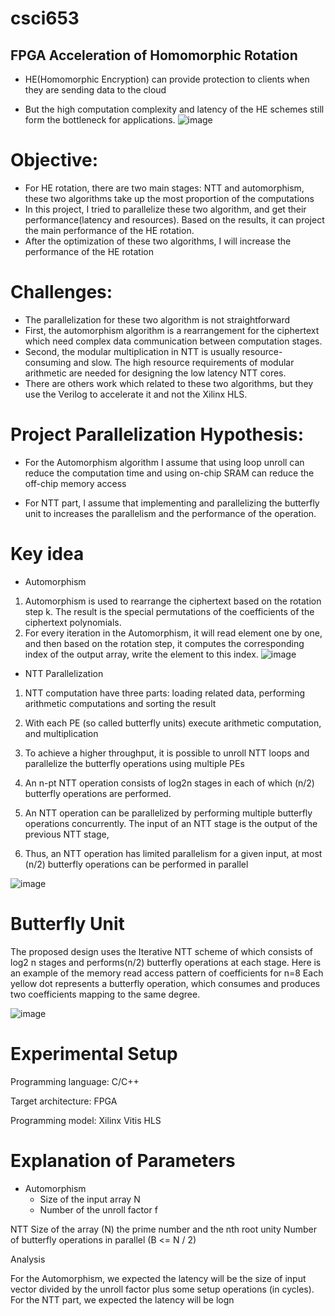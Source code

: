 # csci653
## FPGA Acceleration of Homomorphic Rotation

- HE(Homomorphic Encryption) can provide protection to clients when they are sending data to the cloud 

- But the high computation complexity and latency of the HE schemes still form the bottleneck for applications. 
![image](https://user-images.githubusercontent.com/74476225/204867746-71dc8f87-6ddf-4989-879a-9965b67d13e5.png)

# Objective:

- For HE rotation, there are two main stages: NTT and automorphism, these two algorithms take up the most proportion of the computations 
- In this project, I tried to parallelize these two algorithm, and get their performance(latency and resources). Based on the results, it can project the main performance of the HE rotation.
- After the optimization of these two algorithms, I will increase the performance of the HE rotation


# Challenges:
- The parallelization for these two algorithm is not straightforward
- First, the automorphism algorithm is a rearrangement for the ciphertext which need complex data communication between computation stages. 
- Second, the modular multiplication in NTT is usually resource-consuming and slow. The high resource requirements of modular arithmetic are needed for designing the low latency NTT cores. 
- There are others work which related to these two algorithms, but they use the Verilog to accelerate it and not the Xilinx HLS.

# Project Parallelization Hypothesis:

- For the Automorphism algorithm I assume that using loop unroll can reduce the computation time and using on-chip SRAM can reduce the off-chip memory access

- For NTT part, I assume that implementing and parallelizing the butterfly unit to increases the parallelism and the performance of the operation.

# Key idea

- Automorphism

1. Automorphism is used to rearrange the ciphertext based on the rotation step k. The result is the special permutations of the coefficients of the ciphertext polynomials. 
2. For every iteration in the Automorphism, it will read element one by one, and then based on the rotation step, it computes the corresponding index of the output array, write the element to this index.
![image](https://user-images.githubusercontent.com/74476225/204873161-d57b7ba4-4ce0-4161-a2b1-d367779f5dc1.png)

- NTT Parallelization

1. NTT computation have three parts: loading related data, performing arithmetic computations and sorting the result
2. With each PE (so called butterfly units) execute arithmetic computation, and multiplication
3. To achieve a higher throughput, it is possible to unroll NTT loops and parallelize the butterfly operations using multiple PEs


4. An n-pt NTT operation consists of log2n stages in each of which (n/2) butterfly operations are performed.
5. An NTT operation can be parallelized by performing multiple butterfly operations concurrently. The input of an NTT stage is the output of the previous NTT stage, 
6. Thus, an NTT operation has limited parallelism for a given input, at most (n/2) butterfly operations can be performed in parallel

![image](https://user-images.githubusercontent.com/74476225/204873132-139ce45c-dd30-4ac1-8c98-8ea0afbcd984.png)



# Butterfly Unit
The proposed design uses the Iterative NTT scheme of which consists of log2 n stages and performs(n/2) butterfly operations at each stage. Here is an example of the memory read access pattern of coefficients for n=8
Each yellow dot represents a butterfly operation, which consumes and produces two coefficients mapping to the same degree.



![image](https://user-images.githubusercontent.com/74476225/204872801-c47e975f-e53b-46fe-b290-128c8ad731e6.png)




# Experimental Setup
Programming language: C/C++

Target architecture: FPGA

Programming model: Xilinx Vitis HLS

# Explanation of Parameters
- Automorphism
   - Size of the input array N
   - Number of the unroll factor f

NTT
Size of the array (N)
the prime number and the nth root unity
Number of butterfly operations in parallel (B <= N / 2)

Analysis

 For the Automorphism, we expected the latency will be the size of input vector divided by the unroll factor plus some setup operations (in cycles).
 For the NTT part, we expected the latency will be logn


















